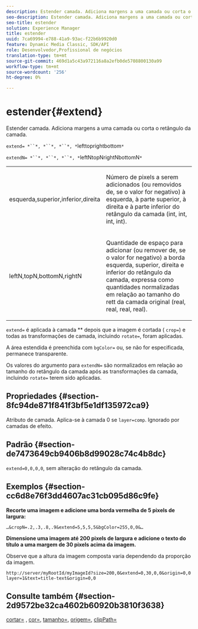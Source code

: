 ```yaml
---
description: Estender camada. Adiciona margens a uma camada ou corta o retângulo da camada.
seo-description: Estender camada. Adiciona margens a uma camada ou corta o retângulo da camada.
seo-title: estender
solution: Experience Manager
title: estender
uuid: 7ca69994-e788-41a9-93ac-f22b6b9920d0
feature: Dynamic Media Classic, SDK/API
role: Desenvolvedor,Profissional de negócios
translation-type: tm+mt
source-git-commit: 469d1a5c43a972116a8a2efb0de5708800130a99
workflow-type: tm+mt
source-wordcount: '256'
ht-degree: 0%

---
```



# estender{#extend}

Estender camada. Adiciona margens a uma camada ou corta o retângulo da camada.

`extend= *``*, *``*, *``*, *`lefttoprightbottom`*`

`extendN= *``*, *``*, *``*, *`leftNtopNrightNbottomN`*`

<table id="simpletable_1DCCD469712B423C8154630127DC5F54"> 
 <tr class="strow"> 
  <td class="stentry"> <p><span class="codeph"> <span class="varname"> esquerda,superior,inferior,direita</span></span> </p></td> 
  <td class="stentry"> <p>Número de pixels a serem adicionados (ou removidos de, se o valor for negativo) à esquerda, à parte superior, à direita e à parte inferior do retângulo da camada (int, int, int, int). </p></td> 
 </tr> 
 <tr class="strow"> 
  <td class="stentry"> <p><span class="codeph"> <span class="varname"> leftN,topN,bottomN,rightN</span></span> </p></td> 
  <td class="stentry"> <p>Quantidade de espaço para adicionar (ou remover de, se o valor for negativo) a borda esquerda, superior, direita e inferior do retângulo da camada, expressa como quantidades normalizadas em relação ao tamanho do rett da camada original (real, real, real, real). </p></td> 
 </tr> 
</table>

`extend=` é aplicada à camada  ** depois que a imagem é cortada (  `crop=`) e todas as transformações de camada, incluindo  `rotate=`, foram aplicadas.

A área estendida é preenchida com `bgColor=` ou, se não for especificada, permanece transparente.

Os valores do argumento para `extendN=` são normalizados em relação ao tamanho do retângulo da camada após as transformações da camada, incluindo `rotate=` terem sido aplicadas.

## Propriedades {#section-8fc94de871f841f3bf5e1df135972ca9}

Atributo de camada. Aplica-se à camada 0 se `layer=comp`. Ignorado por camadas de efeito.

## Padrão {#section-de7473649cb9406b8d99028c74c4b8dc}

`extend=0,0,0,0`, sem alteração do retângulo da camada.

## Exemplos {#section-cc6d8e76f3dd4607ac31cb095d86c9fe}

**Recorte uma imagem e adicione uma borda vermelha de 5 pixels de largura:**

`…&cropN=.2,.3,.8,.9&extend=5,5,5,5&bgColor=255,0,0&…`

**Dimensione uma imagem até 200 pixels de largura e adicione o texto do título a uma margem de 30 pixels acima da imagem.**

Observe que a altura da imagem composta varia dependendo da proporção da imagem.

`http://server/myRootId/myImageId?size=200,0&extend=0,30,0,0&origin=0,0 layer=1&text=title-text&origin=0,0`

## Consulte também {#section-2d9572be32ca4602b60920b3810f3638}

[cortar=](../../../../../is-api/http-ref/image-serving-api-ref/c-http-protocol-reference/c-command-reference/r-crop.md#reference-6fd0f6399966446ab4425ce050572eab) ,  [cor=](/help/aem-is-ir-api/is-api/http-ref/image-serving-api-ref/c-http-protocol-reference/c-data-types/r-is-http-color.md),  [tamanho=](../../../../../is-api/http-ref/image-serving-api-ref/c-http-protocol-reference/c-data-types/r-size.md#reference-04d383f32c7b4003bed9978cb854747b),  [origem=](../../../../../is-api/http-ref/image-serving-api-ref/c-http-protocol-reference/c-command-reference/r-origin.md#reference-e11c7ac06e2240cc884c3fec98f05138),  [clipPath=](../../../../../is-api/http-ref/image-serving-api-ref/c-http-protocol-reference/c-command-reference/r-clippath.md#reference-8139b1b52dc54749b51b109521ddf83d)
